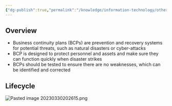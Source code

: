 ```yaml
---
{"dg-publish":true,"permalink":"/knowledge/information-technology/others/business-continuity-plan/","dgPassFrontmatter":true}
---
```


## Overview
- Business continuity plans (BCPs) are prevention and recovery systems for potential threats, such as natural disasters or cyber-attacks
- BCP is designed to protect personnel and assets and make sure they can function quickly when disaster strikes
- BCPs should be tested to ensure there are no weaknesses, which can be identified and corrected
## Lifecycle
![Pasted image 20230330202615.png](/img/user/Attachments/Pasted%20image%2020230330202615.png)
